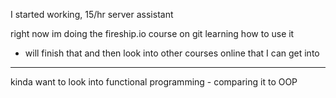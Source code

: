 I started working, 15/hr server assistant

right now im doing the fireship.io course on git learning how to use it 
- will finish that and then look into other courses online that I can get into 
___
kinda want to look into functional programming - comparing it to OOP

